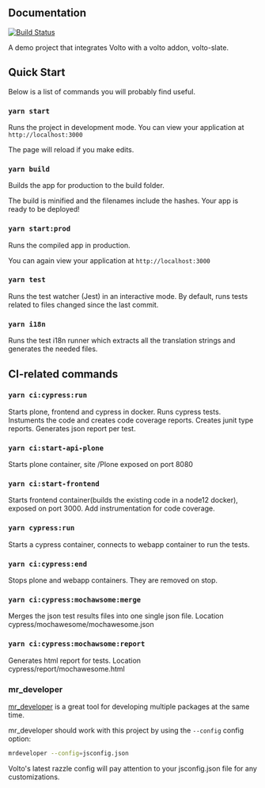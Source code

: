 ## Documentation


[![Build Status](https://ci.eionet.europa.eu/buildStatus/icon?job=Eionet/volto-slate-project/master&subject=Latest%20Build)](https://ci.eionet.europa.eu/job/Eionet/job/volto-slate-project/job/master/display/redirect)


A demo project that integrates Volto with a volto addon, volto-slate.

## Quick Start

Below is a list of commands you will probably find useful.

### `yarn start`

Runs the project in development mode.
You can view your application at `http://localhost:3000`

The page will reload if you make edits.

### `yarn build`

Builds the app for production to the build folder.

The build is minified and the filenames include the hashes.
Your app is ready to be deployed!

### `yarn start:prod`

Runs the compiled app in production.

You can again view your application at `http://localhost:3000`

### `yarn test`

Runs the test watcher (Jest) in an interactive mode.
By default, runs tests related to files changed since the last commit.

### `yarn i18n`

Runs the test i18n runner which extracts all the translation strings and
generates the needed files.


## CI-related commands

### `yarn ci:cypress:run`

Starts plone, frontend and cypress in docker. Runs cypress tests. Instuments the code and creates code coverage reports. Creates junit type reports. Generates json report per test.

### `yarn ci:start-api-plone`

Starts plone container, site /Plone exposed on port 8080

### `yarn ci:start-frontend`

Starts frontend container(builds the existing code in a node12 docker), exposed on port 3000. Add instrumentation for code coverage.

### `yarn cypress:run`

Starts a cypress container, connects to webapp container to run the tests. 

### `yarn ci:cypress:end`

Stops plone and webapp containers. They are removed on stop.

### `yarn ci:cypress:mochawsome:merge`

Merges the json test results files into one single json file. Location cypress/mochawesome/mochawesome.json

### `yarn ci:cypress:mochawsome:report`

Generates html report for tests. Location cypress/report/mochawesome.html

### mr_developer

[mr_developer](https://www.npmjs.com/package/mr-developer) is a great tool
for developing multiple packages at the same time.

mr_developer should work with this project by using the `--config` config option:

```bash
mrdeveloper --config=jsconfig.json
```

Volto's latest razzle config will pay attention to your jsconfig.json file
for any customizations.

